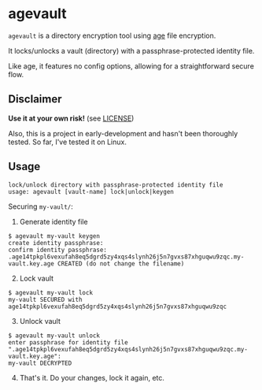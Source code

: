 # agevault

`agevault` is a directory encryption tool using [age](https://github.com/FiloSottile/age) file encryption.

It locks/unlocks a vault (directory) with a passphrase-protected identity file.

Like age, it features no config options, allowing for a straightforward secure flow.

## Disclaimer

**Use it at your own risk!** (see [LICENSE](https://github.com/ndavd/agevault/blob/main/LICENSE))

Also, this is a project in early-development and hasn't been thoroughly tested. So far, I've tested it on Linux.

## Usage

```
lock/unlock directory with passphrase-protected identity file
usage: agevault [vault-name] lock|unlock|keygen
```

Securing `my-vault/`:
1. Generate identity file
```
$ agevault my-vault keygen
create identity passphrase: 
confirm identity passphrase: 
.age14tpkpl6vexufah8eq5dgrd5zy4xqs4slynh26j5n7gvxs87xhguqwu9zqc.my-vault.key.age CREATED (do not change the filename)
```
2. Lock vault
```
$ agevault my-vault lock
my-vault SECURED with age14tpkpl6vexufah8eq5dgrd5zy4xqs4slynh26j5n7gvxs87xhguqwu9zqc
```
3. Unlock vault
```
$ agevault my-vault unlock
enter passphrase for identity file ".age14tpkpl6vexufah8eq5dgrd5zy4xqs4slynh26j5n7gvxs87xhguqwu9zqc.my-vault.key.age": 
my-vault DECRYPTED
```
4. That's it. Do your changes, lock it again, etc.
